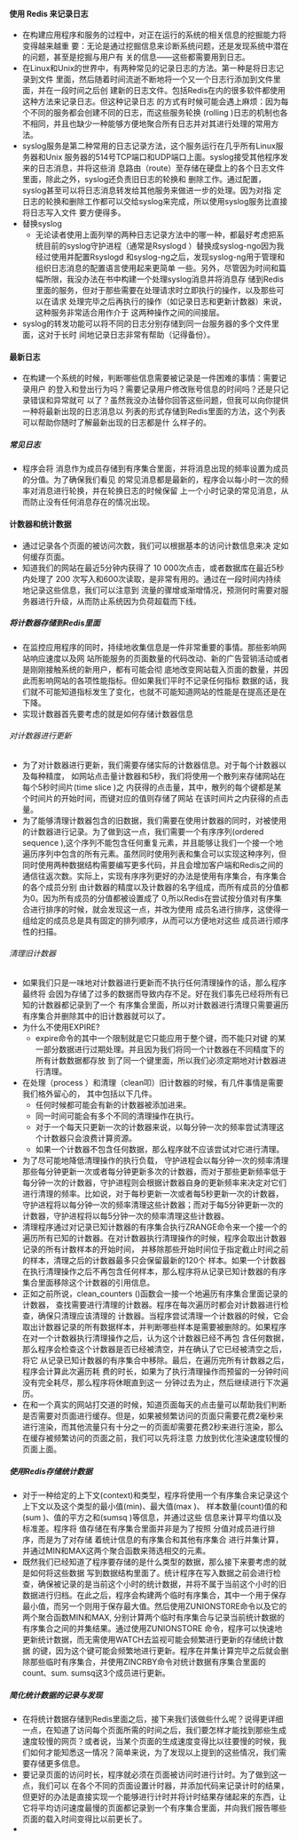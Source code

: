 #### 使用 Redis 来记录日志

* 在构建应用程序和服务的过程中，对正在运行的系统的相关信息的挖掘能力将变得越来越重 要：无论是通过挖掘信息来诊断系统问题，还是发现系统中潜在的问题，甚至是挖掘与用户有 关的信息——这些都需要用到日志。
* 在Linux和Unix的世界中，有两种常见的记录日志的方法。第一种是将日志记录到文件 里面，然后随着时间流逝不断地将一个又一个日志行添加到文件里面，并在一段时间之后创 建新的日志文件。包括Redis在内的很多软件都使用这种方法来记录日志。但这种记录日志 的方式有时候可能会遇上麻烦：因为每个不同的服务都会创建不同的日志，而这些服务轮换 (rolling )日志的机制也各不相同，并且也缺少一种能够方便地聚合所有日志并对其进行处理的常用方法。
* syslog服务是第二种常用的日志记录方法，这个服务运行在几乎所有Linux服务器和Unix 服务器的514号TCP端口和UDP端口上面。syslog接受其他程序发来的日志消息，并将这些消 息路由（route）至存储在硬盘上的各个日志文件里面，除此之外，syslog还负责旧日志的轮换和 删除工作。通过配置，syslog甚至可以将日志消息转发给其他服务来做进一步的处理。因为对指 定日志的轮换和删除工作都可以交给syslog来完成，所以使用syslog服务比直接将日志写入文件 要方便得多。
* 替换syslog
  * 无论读者使用上面列举的两种日志记录方法中的哪一种，都最好考虑把系统目前的syslog守护进程（通常是Rsyslogd ）替换成syslog-ngo因为我经过使用并配置Rsyslogd 和syslog-ng之后，发现syslog-ng用于管理和组织日志消息的配置语言使用起来更简单 一些。另外，尽管因为时间和篇幅所限，我没办法在书中构建一个处理syslog消息并将消息存 储到Redis里面的服务，但对于那些需要在处理请求时立即执行的操作，以及那些可以在请求 处理完毕之后再执行的操作（如记录日志和更新计数器）来说，这种服务非常适合用作介于 这两种操作之间的间接层。
* syslog的转发功能可以将不同的日志分别存储到同一台服务器的多个文件里面，这对于长时 间地记录日志非常有帮助（记得备份）。

#### 最新日志

* 在构建一个系统的时候，判断哪些信息需要被记录是一件困难的事情：需要记录用户 的登入和登出行为吗？需要记录用户修改账号信息的时间吗？还是只记录错误和异常就可 以了？虽然我没办法替你回答这些问题，但我可以向你提供一种将最新出现的日志消息以 列表的形式存储到Redis里面的方法，这个列表可以帮助你随时了解最新出现的日志都是什 么样子的。

##### 常见日志

* 程序会将 消息作为成员存储到有序集合里面，并将消息出现的频率设置为成员的分值。为了确保我们看见 的常见消息都是最新的，程序会以每小时一次的频率对消息进行轮换，并在轮换日志的时候保留 上一个小时记录的常见消息，从而防止没有任何消息存在的情况出现。

#### 计数器和统计数据

* 通过记录各个页面的被访问次数，我们可以根据基本的访问计数信息来决 定如何缓存页面。
* 知道我们的网站在最近5分钟内获得了 10 000次点击，或者数据库在最近5秒内处理了 200 次写入和600次读取，是非常有用的。通过在一段时间内持续地记录这些信息，我们可以注意到 流量的骤增或渐增情况，预测何时需要对服务器进行升级，从而防止系统因为负荷超载而下线。

##### 将计数器存储到Redis里面

* 在监控应用程序的同时，持续地收集信息是一件非常重要的事情。那些影响网站响应速度以及网 站所能服务的页面数量的代码改动、新的广告营销活动或者是刚刚接触系统的新用户，都有可能会彻 底地改变网站载入页面的数量，并因此而影响网站的各项性能指标。但如果我们平时不记录任何指标 数据的话，我们就不可能知道指标发生了变化，也就不可能知道网站的性能是在提高还是在下降。
* 实现计数器首先要考虑的就是如何存储计数器信息

###### 对计数器进行更新

* 为了对计数器进行更新，我们需要存储实际的计数器信息。对于每个计数器以及每种精度， 如网站点击量计数器和5秒，我们将使用一个散列来存储网站在每个5秒时间片(time slice )之 内获得的点击量，其中，散列的每个键都是某个时间片的开始时间，而键对应的值则存储了网站 在该时间片之内获得的点击量。
* 为了能够清理计数器包含的旧数据，我们需要在使用计数器的同时，对被使用的计数器进行记录。为了做到这一点，我们需要一个有序序列(ordered sequence ),这个序列不能包含任何重复元素，并且能够让我们一个接一个地遍历序列中包含的所有元素。虽然同时使用列表和集合可以实现这种序列，但同时使用两种数据结构需要编写更多代码，并且会增加客户端和Redis之间的通信往返次数。实际上，实现有序序列更好的办法是使用有序集合，有序集合的各个成员分别 由计数器的精度以及计数器的名字组成，而所有成员的分值都为0。因为所有成员的分值都被设置成了 0,所以Redis在尝试按分值对有序集合进行排序的时候，就会发现这一点，并改为使用 成员名进行排序，这使得一组给定的成员总是具有固定的排列顺序，从而可以方便地对这些 成员进行顺序性的扫描。

###### 清理旧计数器

* 如果我们只是一味地对计数器进行更新而不执行任何清理操作的话，那么程序最终将 会因为存储了过多的数据而导致内存不足。好在我们事先已经将所有已知的计数器都记录到了一个 有序集合里面，所以对计数器进行清理只需要遍历有序集合并删除其中的旧计数器就可以了。
* 为什么不使用EXPIRE? 
  * expire命令的其中一个限制就是它只能应用于整个键，而不能只对键 的某一部分数据进行过期处理。并且因为我们将同一个计数器在不同精度下的所有计数数据都存放 到了同一个键里面，所以我们必须定期地对计数器进行清理。
* 在处理（process ）和清理（clean叩）旧计数器的时候，有几件事情是需要我们格外留心的， 其中包括以下几件。
  * 任何时候都可能会有新的计数器被添加进来。
  * 同一时间可能会有多个不同的清理操作在执行。
  * 对于一个每天只更新一次的计数器来说，以每分钟一次的频率尝试清理这个计数器只会浪费计算资源。
  * 如果一个计数器不包含任何数据，那么程序就不应该尝试对它进行清理。
* 为了尽可能地降低清理操作的执行负载， 守护进程会以每分钟一次的频率清理那些每分钟更新一次或者每分钟更新多次的计数器，而对于那些更新频率低于每分钟一次的计数器，守护进程则会根据计数器自身的更新频率来决定对它们进行清理的频率。比如说，对于每秒更新一次或者每5秒更新一次的计数器，守护进程将以每分钟一次的频率清理这些计数器；而对于每5分钟更新一次的计数器，守护进程将以每5分钟一次的频率清理这些计数器。
* 清理程序通过对记录已知计数器的有序集合执行ZRANGE命令来一个接一个的遍历所有已知的计数器。在对计数器执行清理操作的时候，程序会取出计数器记录的所有计数样本的开始时间， 并移除那些开始时间位于指定截止时间之前的样本，清理之后的计数器最多只会保留最新的120个 样本。如果一个计数器在执行清理操作之后不再包含任何样本，那么程序将从记录已知计数器的有序集合里面移除这个计数器的引用信息。
* 正如之前所说，clean_counters ()函数会一接一个地遍历有序集合里面记录的计数器， 查找需要进行清理的计数器。程序在每次遍历时都会对计数器进行检查，确保只清理应该清理的 计数器。当程序尝试清理一个计数器的时候，它会取出计数器记录的所有数据样本，并判断哪些样本是需要被删除的。如果程序在对一个计数器执行清理操作之后，认为这个计数器已经不再包 含任何数据，那么程序会检查这个计数器是否已经被清空，并在确认了它已经被清空之后，将它 从记录已知计数器的有序集合中移除。最后，在遍历完所有计数器之后，程序会计算此次遍历耗 费的时长，如果为了执行清理操作而预留的一分钟时间没有完全耗尽，那么程序将休眠直到这一 分钟过去为止，然后继续进行下次遍历。
* 在和一个真实的网站打交道的时候，知道页面每天的点击量可以帮助我们判断是否需要对页面进行缓存。但是，如果被频繁访问的页面只需要花费2毫秒来进行渲染，而其他流量只有十分之一的页面却需要花费2秒来进行渲染，那么在缓存被频繁访问的页面之前，我们可以先将注意 力放到优化渲染速度较慢的页面上面。

##### 使用Redis存储统计数据

* 对于一种给定的上下文(context)和类型，程序将使用一个有序集合来记录这个上下文以及这个类型的最小值(min)、最大值(max )、 样本数量(count)值的和(sum )、值的平方之和(sumsq )等信息，并通过这些 信息来计算平均值以及标准差。程序将 值存储在有序集合里面并非是为了按照 分值对成员进行排序，而是为了对存储 着统计信息的有序集合和其他有序集合 进行并集计算，并通过MIN和MAX这两个聚合函数来筛选相交的元素。
* 既然我们已经知道了程序要存储的是什么类型的数据，那么接下来要考虑的就是如何将这些数据 写到数据结构里面了。统计程序在写入数据之前会进行检查，确保被记录的是当前这个小时的统计数据，并将不属于当前这个小时的旧数据进行归档。在此之后，程序会构建两个临时有序集合，其中一个用于保存最小值，而另一个则用于保存最大值。然后使用ZUNIONST0RE命令以及它的两个聚合函数MIN和MAX, 分别计算两个临时有序集合与记录当前统计数据的有序集合之间的并集结果。通过使用ZUNIONSTORE 命令，程序可以快速地更新统计数据，而无需使用WATCH去监视可能会频繁进行更新的存储统计数据 的键，因为这个键可能会频繁地进行更新。程序在并集计算完毕之后就会删除那些临时有序集合，并使用ZINCRBY命令对统计数据有序集合里面的count、sum. sumsq这3个成员进行更新。

##### 简化统计数据的记录与发现

* 在将统计数据存储到Redis里面之后，接下来我们该做些什么呢？说得更详细一点，在知道了访问每个页面所需的时间之后，我们要怎样才能找到那些生成速度较慢的网页？或者说，当某个页面的生成速度变得比以往要慢的时候，我们如何才能知悉这一情况？简单来说，为了发现以上提到的这些情况，我们需要存储更多信息。
* 要记录页面的访问时长，程序就必须在页面被访问时进行计时。为了做到这一点，我们可以 在各个不同的页面设置计时器，并添加代码来记录计时的结果，但更好的办法是直接实现一个能够进行计时并将计时结果存储起来的东西，让它将平均访问速度最慢的页面都记录到一个有序集合里面，并向我们报告哪些页面的载入时间变得比以前更长了。
* 

